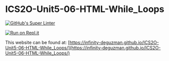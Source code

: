 # ICS2O-Unit5-06-HTML-While_Loops
[![GitHub's Super Linter](https://github.com/Infinity-deGuzman/ICS2O-Unit5-06-HTML-While_Loops/workflows/GitHub's%20Super%20Linter/badge.svg)](https://github.com/Infinity-deGuzman/ICS2O-Unit5-06-HTML-While_Loops/actions)

[![Run on Repl.it](https://repl.it/badge/github/Infinity-deGuzman/ICS2O-Unit5-06-HTML-While_Loops)](https://repl.it/github/Infinity-deGuzman/ICS2O-Unit5-06-HTML-While_Loops)

This website can be found at: [https://infinity-deguzman.github.io/ICS2O-Unit5-06-HTML-While_Loops/](https://infinity-deguzman.github.io/ICS2O-Unit5-06-HTML-While_Loops/)
